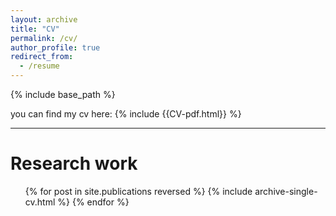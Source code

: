 ```yaml
---
layout: archive
title: "CV"
permalink: /cv/
author_profile: true
redirect_from:
  - /resume
---
```


{% include base_path %}

you can find my cv here:
{% include {{CV-pdf.html}} %}
<hr />

Research work
======
  <ul>{% for post in site.publications reversed %}
    {% include archive-single-cv.html %}
  {% endfor %}</ul>
  